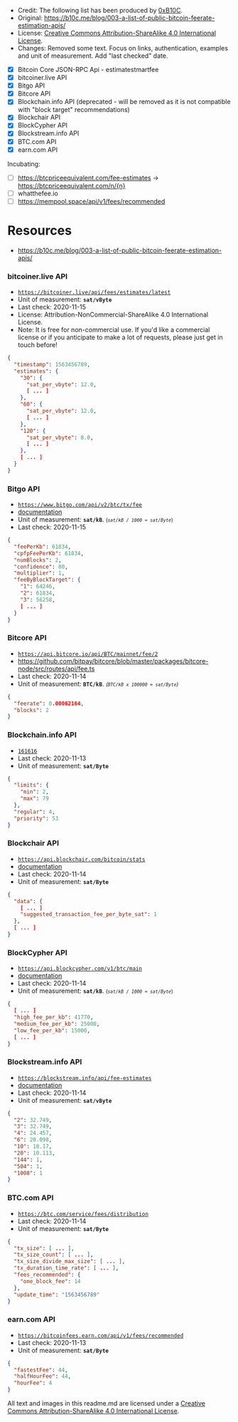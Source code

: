 


- Credit: The following list has been produced by [0xB10C](https://github.com/0xb10c).
- Original: https://b10c.me/blog/003-a-list-of-public-bitcoin-feerate-estimation-apis/
- License: [Creative Commons Attribution-ShareAlike 4.0 International License](https://creativecommons.org/licenses/by-sa/4.0/).
- Changes: Removed some text. Focus on links, authentication, examples and unit of measurement. Add "last checked" date.
 
- [x] Bitcoin Core JSON-RPC Api - estimatestmartfee
- [x] bitcoiner.live API
- [x] Bitgo API
- [x] Bitcore API
- [x] Blockchain.info API (deprecated - will be removed as it is not compatible with "block target" recommendations)
- [x] Blockchair API
- [x] BlockCypher API
- [x] Blockstream.info API
- [x] BTC.com API
- [x] earn.com API

Incubating: 
- [ ] https://btcpriceequivalent.com/fee-estimates -> https://btcpriceequivalent.com/n/{n}
- [ ] whatthefee.io
- [ ] https://mempool.space/api/v1/fees/recommended

# Resources
- https://b10c.me/blog/003-a-list-of-public-bitcoin-feerate-estimation-apis/


### bitcoiner.live API
- [`https://bitcoiner.live/api/fees/estimates/latest`](https://bitcoiner.live/api/fees/estimates/latest)
- Unit of measurement: **`sat/vByte`**
- Last check: 2020-11-15
- License: Attribution-NonCommercial-ShareAlike 4.0 International License.
- Note: It is free for non-commercial use. If you'd like a commercial license or if you anticipate to make a lot of requests, please just get in touch before!

```json
{
  "timestamp": 1563456789,
  "estimates": {
    "30": {
      "sat_per_vbyte": 12.0,
      [ ... ]
    },
    "60": {
      "sat_per_vbyte": 12.0,
      [ ... ]
    },
    "120": {
      "sat_per_vbyte": 8.0,
      [ ... ]
    },
    [ ... ]
  }
}
```



### Bitgo API
- [`https://www.bitgo.com/api/v2/btc/tx/fee`](https://www.bitgo.com/api/v2/btc/tx/fee)
- [documentation](https://bitgo.com/api/v2/#operation/v2.tx.getfeeestimate)
- Unit of measurement: **`sat/kB`**.  <small> (*`sat/kB / 1000 = sat/Byte`*) </small>
- Last check: 2020-11-15

```json
{
  "feePerKb": 61834,
  "cpfpFeePerKb": 61834,
  "numBlocks": 2,
  "confidence": 80,
  "multiplier": 1,
  "feeByBlockTarget": {
    "1": 64246,
    "2": 61834,
    "3": 56258,
    [ ... ]
  }
}
```



### Bitcore API
- [`https://api.bitcore.io/api/BTC/mainnet/fee/2`](https://api.bitcore.io/api/BTC/mainnet/fee/2)
- https://github.com/bitpay/bitcore/blob/master/packages/bitcore-node/src/routes/api/fee.ts
- Last check: 2020-11-14
- Unit of measurement: **`BTC/kB`**. <small>  *(`BTC/kB x 100000 = sat/Byte`)* </small> 

```json
{
  "feerate": 0.00062164,
  "blocks": 2
}
```



### Blockchain.info API
- [`161616`](https://api.blockchain.info/mempool/fees)
- Last check: 2020-11-13
- Unit of measurement: **`sat/Byte`**

```json
{
  "limits": {
    "min": 2,
    "max": 79
  },
  "regular": 4,
  "priority": 53
}
```



### Blockchair API
- [`https://api.blockchair.com/bitcoin/stats`](https://api.blockchair.com/bitcoin/stats)
- [documentation](https://github.com/Blockchair/Blockchair.Support/blob/master/API.md)
- Last check: 2020-11-14
- Unit of measurement: **`sat/Byte`**

```json
{
  "data": {
    [ ... ]
    "suggested_transaction_fee_per_byte_sat": 1
  },
  [ ... ]
}
```



### BlockCypher API
- [`https://api.blockcypher.com/v1/btc/main`](https://api.blockcypher.com/v1/btc/main)
- [documentation](https://www.blockcypher.com/dev/bitcoin/#restful-resources)
- Last check: 2020-11-14
- Unit of measurement: **`sat/kB`**. <small> (*`sat/kB / 1000 = sat/Byte`*) </small>


```json
{
  [ ... ]
  "high_fee_per_kb": 41770,
  "medium_fee_per_kb": 25000,
  "low_fee_per_kb": 15000,
  [ ... ]
}
```



### Blockstream.info API
- [`https://blockstream.info/api/fee-estimates`](https://blockstream.info/api/fee-estimates)
- [documentation](https://github.com/Blockstream/esplora/blob/master/API.md#fee-estimates)
- Last check: 2020-11-14
- Unit of measurement: **`sat/vByte`** 

```json
{
  "2": 32.749,
  "3": 32.749,
  "4": 24.457,
  "6": 20.098,
  "10": 18.17,
  "20": 10.113,
  "144": 1,
  "504": 1,
  "1008": 1
}
```



### BTC.com API
- [`https://btc.com/service/fees/distribution`](https://btc.com/service/fees/distribution)
- Last check: 2020-11-14
- Unit of measurement: **`sat/Byte`**


```json
{
  "tx_size": [ ... ],
  "tx_size_count": [ ... ],
  "tx_size_divide_max_size": [ ... ],
  "tx_duration_time_rate": [ ... ],
  "fees_recommended": {
    "one_block_fee": 14
  },
  "update_time": "1563456789"
}
```



### earn.com API
- [`https://bitcoinfees.earn.com/api/v1/fees/recommended`](https://bitcoinfees.earn.com/api/v1/fees/recommended)
- Last check: 2020-11-13
- Unit of measurement: **`sat/Byte`**

```json
{
  "fastestFee": 44,
  "halfHourFee": 44,
  "hourFee": 4
}
```




All text and images in this readme.md are licensed under a [Creative Commons Attribution-ShareAlike 4.0 International License](https://creativecommons.org/licenses/by-sa/4.0/).
